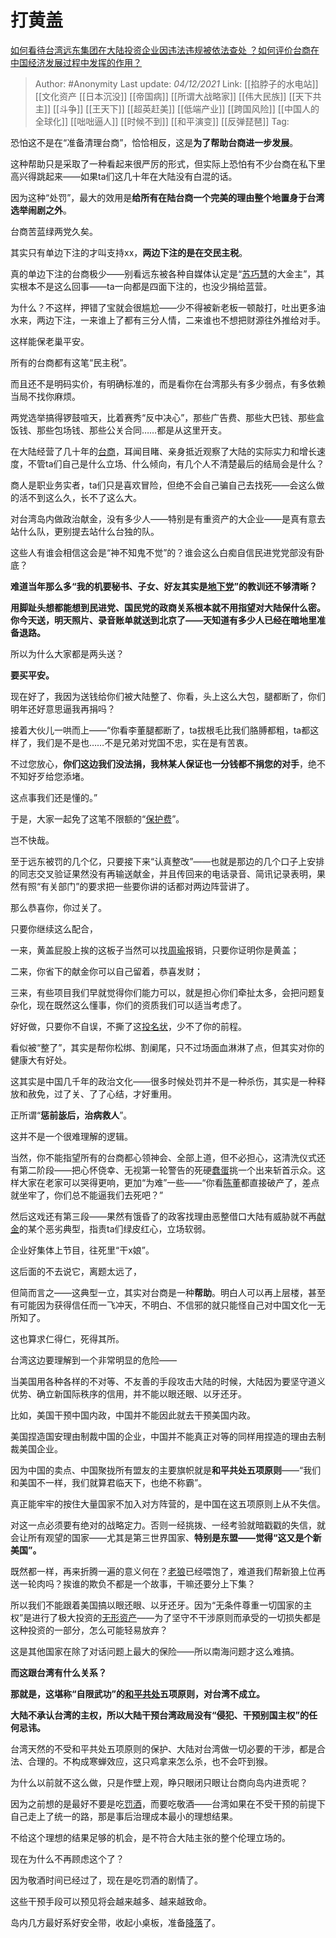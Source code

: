 # 打黄盖
[如何看待台湾远东集团在大陆投资企业因违法违规被依法查处 ？如何评价台商在中国经济发展过程中发挥的作用？](https://www.zhihu.com/question/500703595/answer/2246034170)

> Author: #Anonymity
> Last update: *04/12/2021*
> Link: [[掐脖子的水电站]] [[文化资产
 [[日本沉没]] [[帝国病]] [[所谓大战略家]] [[伟大民族]] [[天下共主]] [[斗争]] [[王天下]] [[超英赶美]] [[低端产业]] [[跨国风险]] [[中国人的全球化]] [[咄咄逼人]] [[时候不到]] [[和平演变]] [[反弹琵琶]]
> Tag:

恐怕这不是在“准备清理台商”，恰恰相反，这是**为了帮助台商进一步发展**。

这种帮助只是采取了一种看起来很严厉的形式，但实际上恐怕有不少台商在私下里高兴得跳起来——如果ta们这几十年在大陆没有白混的话。

因为这种“处罚”，最大的效用是**给所有在陆台商一个完美的理由整个地置身于台湾选举闹剧之外**。

台商苦蓝绿两党久矣。

其实只有单边下注的才叫支持xx，**两边下注的是在交民主税**。

真的单边下注的台商极少——别看远东被各种自媒体认定是“[苏巧慧](https://www.zhihu.com/search?q=%E8%8B%8F%E5%B7%A7%E6%85%A7&search_source=Entity&hybrid_search_source=Entity&hybrid_search_extra=%7B%22sourceType%22%3A%22answer%22%2C%22sourceId%22%3A2246034170%7D)的大金主”，其实根本不是这么回事——ta一向都是四面下注的，也没少捐给蓝营。

为什么？不这样，押错了宝就会很尴尬——少不得被新老板一顿敲打，吐出更多油水来，两边下注，一来谁上了都有三分人情，二来谁也不想把财源往外推给对手。

这样能保老巢平安。

所有的台商都有这笔“民主税”。

而且还不是明码实价，有明确标准的，而是看你在台湾那头有多少弱点，有多依赖当局不找你麻烦。

两党选举搞得锣鼓喧天，比着赛秀“反中决心”，那些广告费、那些大巴钱、那些盒饭钱、那些包场钱、那些公关合同……都是从这里开支。

在大陆经营了几十年的[台商](https://www.zhihu.com/search?q=%E5%8F%B0%E5%95%86&search_source=Entity&hybrid_search_source=Entity&hybrid_search_extra=%7B%22sourceType%22%3A%22answer%22%2C%22sourceId%22%3A2246034170%7D)，耳闻目睹、亲身抵近观察了大陆的实际实力和增长速度，不管ta们自己是什么立场、什么倾向，有几个人不清楚最后的结局会是什么？

商人是职业务实者，ta们只是喜欢冒险，但绝不会自己骗自己去找死——会这么做的活不到这么久，长不了这么大。

对台湾岛内做政治献金，没有多少人——特别是有重资产的大企业——是真有意去站什么队，更别提去站什么台独的队。

这些人有谁会相信这会是“神不知鬼不觉”的？谁会这么白痴自信民进党党部没有卧底？

**难道当年那么多“我的机要秘书、子女、好友其实是[地下党](https://www.zhihu.com/search?q=%E5%9C%B0%E4%B8%8B%E5%85%9A&search_source=Entity&hybrid_search_source=Entity&hybrid_search_extra=%7B%22sourceType%22%3A%22answer%22%2C%22sourceId%22%3A2246034170%7D)”的教训还不够清晰？**

**用脚趾头想都能想到民进党、国民党的政商关系根本就不用指望对大陆保什么密。你今天送，明天照片、录音账单就送到北京了——天知道有多少人已经在暗地里准备退路。**

所以为什么大家都是两头送？

**要买平安。**

现在好了，我因为送钱给你们被大陆整了、你看，头上这么大包，腿都断了，你们明年还好意思逼我再捐吗？

接着大伙儿一哄而上——“你看李董腿都断了，ta拔根毛比我们胳膊都粗，ta都这样了，我们是不是也……不是兄弟对党国不忠，实在是有苦衷。

不过您放心，**你们这边我们没法捐，我林某人保证也一分钱都不捐您的对手**，绝不不知好歹给您添堵。

这点事我们还是懂的。”

于是，大家一起免了这笔不限额的“[保护费](https://www.zhihu.com/search?q=%E4%BF%9D%E6%8A%A4%E8%B4%B9&search_source=Entity&hybrid_search_source=Entity&hybrid_search_extra=%7B%22sourceType%22%3A%22answer%22%2C%22sourceId%22%3A2246034170%7D)”。

岂不快哉。

至于远东被罚的几个亿，只要接下来“认真整改”——也就是那边的几个口子上安排的同志交叉验证果然没有再输送献金，并且传回来的电话录音、简讯记录表明，果然有照“有关部门”的要求把一些要你讲的话都对两边阵营讲了。

那么恭喜你，你过关了。

只要你继续这么配合，

一来，黄盖屁股上挨的这板子当然可以找[周瑜](https://www.zhihu.com/search?q=%E5%91%A8%E7%91%9C&search_source=Entity&hybrid_search_source=Entity&hybrid_search_extra=%7B%22sourceType%22%3A%22answer%22%2C%22sourceId%22%3A2246034170%7D)报销，只要你证明你是黄盖；

二来，你省下的献金你可以自己留着，恭喜发财；

三来，有些项目我们早就觉得你们能力可以，就是担心你们牵扯太多，会把问题复杂化，现在既然这么懂事，你们的资质我们可以适当考虑了。

好好做，只要你不自误，不撕了这[投名状](https://www.zhihu.com/search?q=%E6%8A%95%E5%90%8D%E7%8A%B6&search_source=Entity&hybrid_search_source=Entity&hybrid_search_extra=%7B%22sourceType%22%3A%22answer%22%2C%22sourceId%22%3A2246034170%7D)，少不了你的前程。

看似被“整了”，其实是帮你松绑、割阑尾，只不过场面血淋淋了点，但其实对你的健康大有好处。

这其实是中国几千年的政治文化——很多时候处罚并不是一种杀伤，其实是一种释放和赦免，过了关、了了心结，才好重用。

正所谓“**惩前毖后，治病救人**”。

这并不是一个很难理解的逻辑。

当然，你不能指望所有的台商都心领神会、全部上道，但不必担心，这清洗仪式还有第二阶段——把心怀侥幸、无视第一轮警告的死硬[蠢蛋](https://www.zhihu.com/search?q=%E8%A0%A2%E8%9B%8B&search_source=Entity&hybrid_search_source=Entity&hybrid_search_extra=%7B%22sourceType%22%3A%22answer%22%2C%22sourceId%22%3A2246034170%7D)挑一个出来斩首示众。这样大家在老家可以哭得更响，更加“为难”一些——“你看[陈董](https://www.zhihu.com/search?q=%E9%99%88%E8%91%A3&search_source=Entity&hybrid_search_source=Entity&hybrid_search_extra=%7B%22sourceType%22%3A%22answer%22%2C%22sourceId%22%3A2246034170%7D)都直接破产了，差点就坐牢了，你们总不能逼我们去死吧？”

然后这戏还有第三段——果然有饿昏了的政客找理由恶整借口大陆有威胁就不再[献金](https://www.zhihu.com/search?q=%E7%8C%AE%E9%87%91&search_source=Entity&hybrid_search_source=Entity&hybrid_search_extra=%7B%22sourceType%22%3A%22answer%22%2C%22sourceId%22%3A2246034170%7D)的某个恶劣典型，指责ta们绿皮红心，立场软弱。

企业好集体上节目，往死里“干x娘”。

这后面的不去说它，离题太远了，

但简而言之——这典型一立，其实对台商是一种**帮助**。明白人可以再上层楼，甚至有可能因为获得信任而一飞冲天，不明白、不信邪的就只能怪自己对中国文化一无所知了。

这也算求仁得仁，死得其所。

台湾这边要理解到一个非常明显的危险——

当美国用各种各样的不对等、不友善的手段攻击大陆的时候，大陆因为要坚守道义优势、确立新国际秩序的信用，并不能以眼还眼、以牙还牙。

比如，美国干预中国内政，中国并不能因此就去干预美国内政。

美国捏造国安理由制裁中国的企业，中国并不能真正对等的同样用捏造的理由去制裁美国企业。

因为中国的卖点、中国聚拢所有盟友的主要旗帜就是**和平共处五项原则**——“我们和美国不一样，我们就算君临天下，也绝不称霸”。

真正能牢牢的按住大量国家不加入对方阵营的，是中国在这五项原则上从不失信。

对这一点必须要有绝对的战略定力。否则一经挑拨、一经考验就暗戳戳的失信，就会让所有观望的国家——尤其是第三世界国家、**特别是东盟——觉得“这又是个新美国”。**

既然都一样，再来折腾一遍的意义何在？[老狼](https://www.zhihu.com/search?q=%E8%80%81%E7%8B%BC&search_source=Entity&hybrid_search_source=Entity&hybrid_search_extra=%7B%22sourceType%22%3A%22answer%22%2C%22sourceId%22%3A2246034170%7D)已经喂饱了，难道我们帮新狼上位再送一轮肉吗？挨谁的欺负不都是一个故事，干嘛还要分上下集？

所以我们不能跟着美国搞以眼还眼、以牙还牙。因为“无条件尊重一切国家的主权”是进行了极大投资的[无形资产](https://www.zhihu.com/search?q=%E6%97%A0%E5%BD%A2%E8%B5%84%E4%BA%A7&search_source=Entity&hybrid_search_source=Entity&hybrid_search_extra=%7B%22sourceType%22%3A%22answer%22%2C%22sourceId%22%3A2246034170%7D)——为了坚守不干涉原则而承受的一切损失都是这种投资的一部分，怎么可能轻易放弃？

这是其他国家在除了对话问题上最大的保险——所以南海问题才这么难搞。

**而这跟台湾有什么关系？**

**那就是，这堪称“自限武功”的[和平共处](https://www.zhihu.com/search?q=%E5%92%8C%E5%B9%B3%E5%85%B1%E5%A4%84&search_source=Entity&hybrid_search_source=Entity&hybrid_search_extra=%7B%22sourceType%22%3A%22answer%22%2C%22sourceId%22%3A2246034170%7D)五项原则，对台湾不成立。**

**大陆不承认台湾的主权，所以大陆干预台湾政局没有“侵犯、干预别国主权”的任何忌讳。**

台湾天然的不受和平共处五项原则的保护、大陆对台湾做一切必要的干涉，都是合法、合理的。不构成寒蝉效应，这只鸡拿来怎么杀，也不会吓到猴。

为什么以前就不这么做，只是作壁上观，睁只眼闭只眼让台商向岛内进贡呢？

因为之前想的是最好不要是吃[罚酒](https://www.zhihu.com/search?q=%E7%BD%9A%E9%85%92&search_source=Entity&hybrid_search_source=Entity&hybrid_search_extra=%7B%22sourceType%22%3A%22answer%22%2C%22sourceId%22%3A2246034170%7D)，而要吃敬酒——台湾如果在不受干预的前提下自己走上了统一的路，那是事后治理成本最小的理想结果。

不给这个理想的结果足够的机会，是不符合大陆主张的整个伦理立场的。

现在为什么不再顾虑这个了？

因为敬酒时间已经过了，现在是吃罚酒的剧情了。

这些干预手段可以预见将会越来越多、越来越致命。

岛内几方最好系好安全带，收起小桌板，准备[降落](https://www.zhihu.com/search?q=%E9%99%8D%E8%90%BD&search_source=Entity&hybrid_search_source=Entity&hybrid_search_extra=%7B%22sourceType%22%3A%22answer%22%2C%22sourceId%22%3A2246034170%7D)了。

